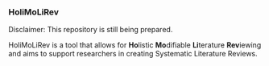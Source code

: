 ### HoliMoLiRev

Disclaimer: This repository is still being prepared.

HoliMoLiRev is a tool that allows for **Ho**listic **Mo**difiable **Li**terature **Rev**iewing and aims to support researchers in creating Systematic Literature Reviews.
